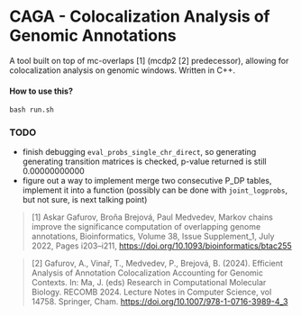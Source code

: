 # CAGA - Colocalization Analysis of Genomic Annotations

A tool built on top of mc-overlaps [1] (mcdp2 [2] predecessor), allowing for colocalization analysis on genomic windows. Written in C++.

#### How to use this?

```
bash run.sh
```

### TODO

- finish debugging `eval_probs_single_chr_direct`, so generating generating transition matrices is checked, p-value returned is still 0.00000000000
- figure out a way to implement merge two consecutive P_DP tables, implement it into a function (possibly can be done with `joint_logprobs`, but not sure, is next talking point)

> [1] Askar Gafurov, Broňa Brejová, Paul Medvedev,
> Markov chains improve the significance computation of overlapping genome annotations,
> Bioinformatics, Volume 38, Issue Supplement_1, July 2022, Pages i203–i211, https://doi.org/10.1093/bioinformatics/btac255

> [2] Gafurov, A., Vinař, T., Medvedev, P., Brejová, B. (2024). Efficient Analysis of Annotation Colocalization Accounting for Genomic Contexts. In: Ma, J. (eds) Research in Computational Molecular Biology. RECOMB 2024. Lecture Notes in Computer Science, vol 14758. Springer, Cham. https://doi.org/10.1007/978-1-0716-3989-4_3
